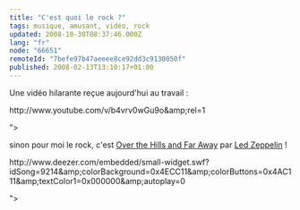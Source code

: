 ```yaml
---
title: "C'est quoi le rock ?"
tags: musique, amusant, vidéo, rock
updated: 2008-10-30T08:37:46.000Z
lang: "fr"
node: "66651"
remoteId: "7befe97b47aeeee8ce92dd3c9130050f"
published: 2008-02-13T13:10:17+01:00
---
```


Une vidéo hilarante reçue aujourd'hui au travail :


<div class="video">
	<object width="425" height="355" type="application/x-shockwave-flash" data="
http://www.youtube.com/v/b4vrv0wGu9o&amp;rel=1

">
		<param name="movie" value="
http://www.youtube.com/v/b4vrv0wGu9o&amp;rel=1

"></param>
		<param name="allowfullscreen" value="true"></param>
	</object>
</div>


sinon pour moi le rock, c'est [Over the Hills and Far Away](http://www.deezer.com/track/9214) par [Led Zeppelin](http://fr.wikipedia.org/wiki/Led_Zeppelin) !


<div class="video">
	<object width="180" height="25" type="application/x-shockwave-flash" data="
http://www.deezer.com/embedded/small-widget.swf?idSong=9214&amp;colorBackground=0x4ECC11&amp;colorButtons=0x4AC111&amp;textColor1=0x000000&amp;autoplay=0

">
		<param name="movie" value="
http://www.deezer.com/embedded/small-widget.swf?idSong=9214&amp;colorBackground=0x4ECC11&amp;colorButtons=0x4AC111&amp;textColor1=0x000000&amp;autoplay=0

"></param>
		<param name="allowfullscreen" value="true"></param>
	</object>
</div>

